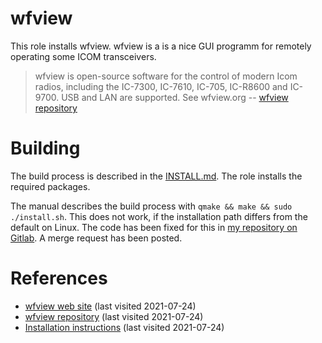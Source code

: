 # wfview

This role installs wfview. wfview is a is a nice GUI programm for remotely operating some ICOM transceivers.


<!--more-->

> wfview is open-source software for the control of modern Icom radios, including the IC-7300, IC-7610, IC-705, IC-R8600 and IC-9700. USB and LAN are supported. See wfview.org
> -- [wfview repository][2]

# Building

The build process is described in the [INSTALL.md][3]. The role installs the required packages.

The manual describes the build process with `qmake && make && sudo ./install.sh`. This does not work, if the installation path differs from the default on Linux. The code has been fixed for this in [my repository on Gitlab][4]. A merge request has been posted.

# References

- [wfview web site][1] (last visited 2021-07-24)
- [wfview repository][2] (last visited 2021-07-24)
- [Installation instructions][3] (last visited 2021-07-24)

[1]: https://wfview.org/
[2]: https://gitlab.com/eliggett/wfview
[3]: https://gitlab.com/eliggett/wfview/-/blob/master/INSTALL.md
[4]: https://gitlab.com/derSuessmann/wfview
